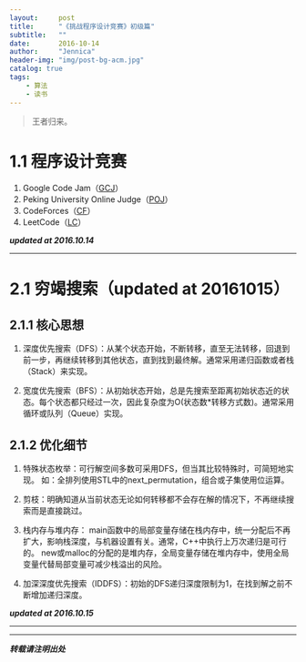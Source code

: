 ```yaml
---
layout:     post
title:      "《挑战程序设计竞赛》初级篇"
subtitle:   ""
date:       2016-10-14
author:     "Jennica"
header-img: "img/post-bg-acm.jpg"
catalog: true
tags:
    - 算法
    - 读书
---
```


> 王者归来。

# 1.1 程序设计竞赛
1. Google Code Jam（[GCJ][1]）
2. Peking University Online Judge（[POJ][3]）
3. CodeForces（[CF][2]）
4. LeetCode（[LC][4]）

***updated at 2016.10.14***

---

# 2.1 穷竭搜索（updated at 20161015）

## 2.1.1 核心思想
1. 深度优先搜索（DFS）：从某个状态开始，不断转移，直至无法转移，回退到前一步，再继续转移到其他状态，直到找到最终解。通常采用递归函数或者栈（Stack）来实现。

2. 宽度优先搜索（BFS）：从初始状态开始，总是先搜索至距离初始状态近的状态。每个状态都只经过一次，因此复杂度为O(状态数*转移方式数)。通常采用循环或队列（Queue）实现。

## 2.1.2 优化细节
1. 特殊状态枚举：可行解空间多数可采用DFS，但当其比较特殊时，可简短地实现。
如：全排列使用STL中的next_permutation，组合或子集使用位运算。

2. 剪枝：明确知道从当前状态无论如何转移都不会存在解的情况下，不再继续搜索而是直接跳过。

3. 栈内存与堆内存：
main函数中的局部变量存储在栈内存中，统一分配后不再扩大，影响栈深度，与机器设置有关。通常，C++中执行上万次递归是可行的。
new或malloc的分配的是堆内存，全局变量存储在堆内存中，使用全局变量代替局部变量可减少栈溢出的风险。

4. 加深深度优先搜索（IDDFS）：初始的DFS递归深度限制为1，在找到解之前不断增加递归深度。

***updated at 2016.10.15***

---

---

***转载请注明出处***

[1]: https://code.google.com/codejam
[2]: http://codeforces.com/
[3]: http://poj.org/
[4]: https://leetcode.com/

